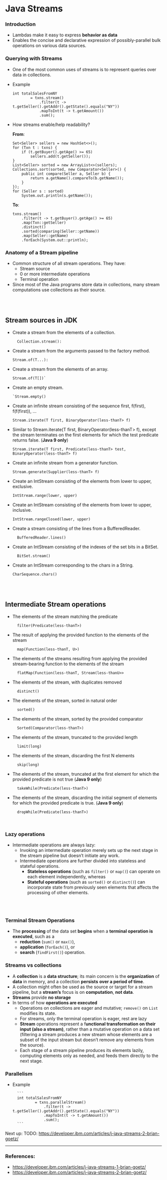 # Java Streams
### Introduction
* Lambdas make it easy to express **behavior as data**
* Enables the concise and declarative expression of possibly-parallel bulk operations on various data sources.


### Querying with Streams
* One of the most common uses of streams is to represent queries over data in collections.
* Example
    ```
    int totalSalesFromNY
            = txns.stream()
                .filter(t ‑> t.getSeller().getAddr().getState().equals("NY"))
                .mapToInt(t ‑> t.getAmount())
                .sum();
    ```
* How streams enable/help readability?
  
    **From**:
    ```
    Set<Seller> sellers = new HashSet<>();
    for (Txn t : txns) {
        if (t.getBuyer().getAge() >= 65)
            sellers.add(t.getSeller());
    }
    List<Seller> sorted = new ArrayList<>(sellers);
    Collections.sort(sorted, new Comparator<Seller>() {
        public int compare(Seller a, Seller b) {
            return a.getName().compareTo(b.getName());
        }
    });
    for (Seller s : sorted)
        System.out.println(s.getName());
    ```

    **To**:
    ```
    txns.stream()
        .filter(t ‑> t.getBuyer().getAge() >= 65)
        .map(Txn::getSeller)
        .distinct()
        .sorted(comparing(Seller::getName))
        .map(Seller::getName)
        .forEach(System.out::println);
    ```


### Anatomy of a Stream pipeline
* Common structure of all stream operations. They have:
    * Stream source
    * 0 or more intermediate operations
    * Terminal operation
* Since most of the Java programs store data in collections, many stream computations use collections as their source.

<br /> <br />


## Stream sources in JDK

* Create a stream from the elements of a collection.

        Collection.stream(): 

* Create a stream from the arguments passed to the factory method.

      Stream.of(T...): 

* Create a stream from the elements of an array.

      Stream.of(T[])`

* Create an empty stream.

      `Stream.empty()	

* Create an infinite stream consisting of the sequence first, f(first), f(f(first)), ...

      Stream.iterate(T first, BinaryOperator(less-thanT> f)	



* Similar to Stream.iterate(T first, BinaryOperator(less-thanT> f), except the stream terminates on the first elements for which the test predicate returns false.
(**Java 9 only**) 

      Stream.iterate(T first, Predicate(less-thanT> test, BinaryOperator(less-thanT> f)	


* Create an infinite stream from a generator function.

      Stream.generate(Supplier(less-thanT> f)


* Create an IntStream consisting of the elements from lower to upper, exclusive.

      IntStream.range(lower, upper)


* Create an IntStream consisting of the elements from lower to upper, inclusive.

      IntStream.rangeClosed(lower, upper)


* Create a stream consisting of the lines from a BufferedReader.

        BufferedReader.lines()

* Create an IntStream consisting of the indexes of the set bits in a BitSet.

        BitSet.stream()


* Create an IntStream corresponding to the chars in a String.

      CharSequence.chars()


<br /> <br />

## Intermediate Stream operations

* The elements of the stream matching the predicate
  
        filter(Predicate(less-thanT>)	


* The result of applying the provided function to the elements of the stream

        map(Function(less-thanT, U>)	


* The elements of the streams resulting from applying the provided stream-bearing function to the elements of the stream

        flatMap(Function(less-thanT, Stream(less-thanU>>	


* The elements of the stream, with duplicates removed

        distinct()	


* The elements of the stream, sorted in natural order

        sorted()	


* The elements of the stream, sorted by the provided comparator

        Sorted(Comparator(less-thanT>)	


* The elements of the stream, truncated to the provided length

        limit(long)	


* The elements of the stream, discarding the first N elements

        skip(long)	



* The elements of the stream, truncated at the first element for which the provided predicate is not true
(**Java 9 only**) 

        takeWhile(Predicate(less-thanT>)	


* The elements of the stream, discarding the initial segment of elements for which the provided predicate is true. (**Java 9 only**) 

        dropWhile(Predicate(less-thanT>)	


<br />


### Lazy operations
* Intermediate operations are always lazy: 
    * Invoking an intermediate operation merely sets up the next stage in the stream pipeline but doesn’t initiate any work. 
    * Intermediate operations are further divided into stateless and stateful operations. 
        * **Stateless operations** (such as `filter()` or `map()`) can operate on each element independently, whereas 
        * **Stateful operations** (such as `sorted()` or `distinct()`) can incorporate state from previously seen elements that affects the processing of other elements.


<br /> <br />


### Terminal Stream Operations
* The **processing** of the data set **begins** when a **terminal operation is executed**, such as a 
    * **reduction** (`sum()` or `max()`), 
    * **application** (`forEach()`), or 
    * **search** (`findFirst()`) operation.



### Streams vs collections
* A **collection** is a **data structure**; its main concern is the **organization** of **data** in memory, and a collection **persists** **over a period of time**.
* A collection might often be used as the source or target for a stream pipeline, but a **stream’s** focus is on **computation**, **not data**.
* **Streams** provide **no storage**
* In terms of how **operations are executed**
    * Operations on collections are eager and mutative; `remove()` on `List` modifies its state.
    * For streams, only the terminal operation is eager, rest are lazy
    * **Stream** operations represent a f**unctional transformation on their input (also a stream)**, rather than a mutative operation on a data set (filtering a stream produces a new stream whose elements are a subset of the input stream but doesn’t remove any elements from the source).
    * Each stage of a stream pipeline produces its elements lazily, computing elements only as needed, and feeds them directly to the next stage. 



### Parallelism
* Example

        ```
        int totalSalesFromNY
                = txns.parallelStream()
                    .filter(t ‑> t.getSeller().getAddr().getState().equals("NY"))
                    .mapToInt(t ‑> t.getAmount())
                    .sum();
        ```


Next up: TODO: https://developer.ibm.com/articles/j-java-streams-2-brian-goetz/

----------------------------------------------------------------------------------------------------------------------
### References:
* https://developer.ibm.com/articles/j-java-streams-1-brian-goetz/
* https://developer.ibm.com/articles/j-java-streams-2-brian-goetz/